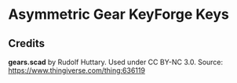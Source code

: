 # Asymmetric Gear KeyForge Keys

## Credits

**gears.scad** by Rudolf Huttary. Used under CC BY-NC 3.0.
Source: https://www.thingiverse.com/thing:636119
